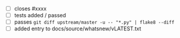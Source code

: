 - [ ] closes #xxxx
- [ ] tests added / passed
- [ ] passes `git diff upstream/master -u -- "*.py" | flake8 --diff`
- [ ] added entry to docs/source/whatsnew/vLATEST.txt